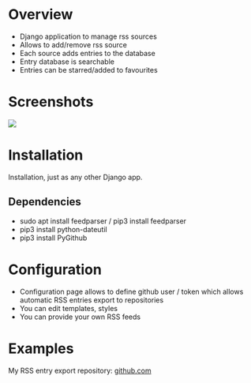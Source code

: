 # Overview

 - Django application to manage rss sources
 - Allows to add/remove rss source
 - Each source adds entries to the database
 - Entry database is searchable
 - Entries can be starred/added to favourites

# Screenshots

![](https://raw.githubusercontent.com/rumca-js/Django-rss-feed/main/screenshots/2022_09_14_entries.PNG)

# Installation

Installation, just as any other Django app.

## Dependencies

 - sudo apt install feedparser / pip3 install feedparser
 - pip3 install python-dateutil
 - pip3 install PyGithub

# Configuration

 - Configuration page allows to define github user / token which allows automatic RSS entries export to repositories
 - You can edit templates, styles
 - You can provide your own RSS feeds

# Examples

My RSS entry export repository: [github.com](https://github.com/rumca-js/RSS-Link-Database)
